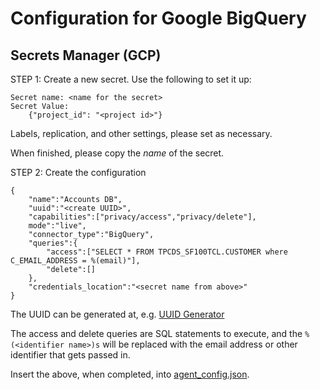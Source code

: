 # Configuration for Google BigQuery

## Secrets Manager (GCP)

STEP 1: Create a new secret. Use the following to set it up:

    Secret name: <name for the secret>
    Secret Value:
        {"project_id": "<project id>"}

Labels, replication, and other settings, please set as necessary.

When finished, please copy the *name* of the secret.

STEP 2: Create the configuration

    {
        "name":"Accounts DB",
        "uuid":"<create UUID>",
        "capabilities":["privacy/access","privacy/delete"],
        mode":"live",
        "connector_type":"BigQuery",
        "queries":{
            "access":["SELECT * FROM TPCDS_SF100TCL.CUSTOMER where C_EMAIL_ADDRESS = %(email)"],
            "delete":[]
        },
        "credentials_location":"<secret name from above>"
    }

The UUID can be generated at, e.g. [UUID Generator](https://www.uuidgenerator.net/)

The access and delete queries are SQL statements to execute, and the `%(<identifier name>)s`
will be replaced with the email address or other identifier that gets passed in.

Insert the above, when completed, into [agent_config.json](../examples/agent_config.json).
